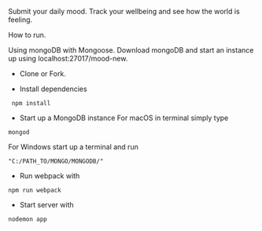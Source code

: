 
Submit your daily mood. Track your wellbeing and see how the world is feeling.


How to run.

Using mongoDB with Mongoose. Download mongoDB and start an instance up using localhost:27017/mood-new.

* Clone or Fork.

* Install dependencies
```
 npm install
```
* Start up a MongoDB instance
For macOS in terminal simply type
```
mongod
```
For Windows start up a terminal and run
```
"C:/PATH_TO/MONGO/MONGODB/"
```
* Run webpack with
```
npm run webpack
```
* Start server with 
```
nodemon app
```


